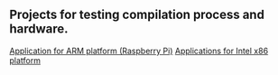 Projects for testing compilation process and hardware.
------------------------------------------------------

[Application for ARM platform (Raspberry Pi)](ARM-Raspberry_Pi/Test_#_1/REARME.md)
[Applications for Intel x86 platform](Ix386-PC/README.md)